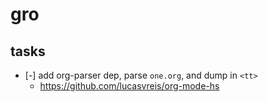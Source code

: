 # gro

## tasks

- [-] add org-parser dep, parse `one.org`, and dump in `<tt>`
  - https://github.com/lucasvreis/org-mode-hs

